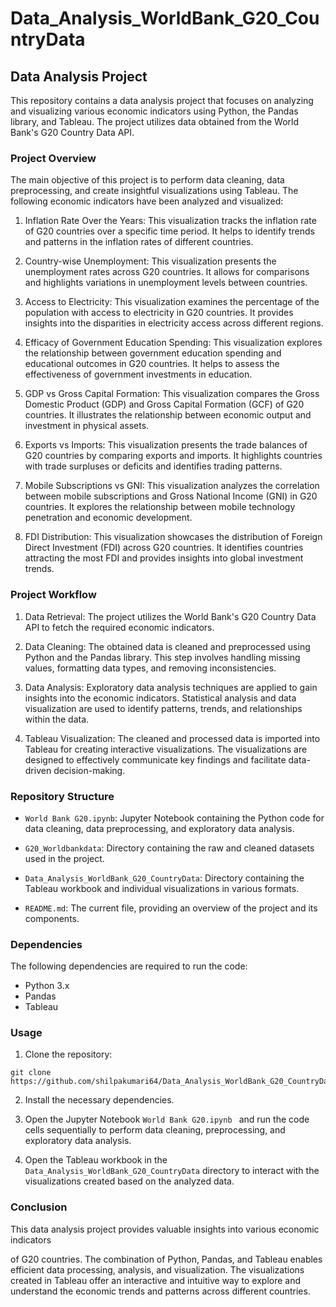 # Data_Analysis_WorldBank_G20_CountryData
## Data Analysis Project

This repository contains a data analysis project that focuses on analyzing and visualizing various economic indicators using Python, the Pandas library, and Tableau. The project utilizes data obtained from the World Bank's G20 Country Data API.

### Project Overview

The main objective of this project is to perform data cleaning, data preprocessing, and create insightful visualizations using Tableau. The following economic indicators have been analyzed and visualized:

1. Inflation Rate Over the Years: This visualization tracks the inflation rate of G20 countries over a specific time period. It helps to identify trends and patterns in the inflation rates of different countries.

2. Country-wise Unemployment: This visualization presents the unemployment rates across G20 countries. It allows for comparisons and highlights variations in unemployment levels between countries.

3. Access to Electricity: This visualization examines the percentage of the population with access to electricity in G20 countries. It provides insights into the disparities in electricity access across different regions.

4. Efficacy of Government Education Spending: This visualization explores the relationship between government education spending and educational outcomes in G20 countries. It helps to assess the effectiveness of government investments in education.

5. GDP vs Gross Capital Formation: This visualization compares the Gross Domestic Product (GDP) and Gross Capital Formation (GCF) of G20 countries. It illustrates the relationship between economic output and investment in physical assets.

6. Exports vs Imports: This visualization presents the trade balances of G20 countries by comparing exports and imports. It highlights countries with trade surpluses or deficits and identifies trading patterns.

7. Mobile Subscriptions vs GNI: This visualization analyzes the correlation between mobile subscriptions and Gross National Income (GNI) in G20 countries. It explores the relationship between mobile technology penetration and economic development.

8. FDI Distribution: This visualization showcases the distribution of Foreign Direct Investment (FDI) across G20 countries. It identifies countries attracting the most FDI and provides insights into global investment trends.

### Project Workflow

1. Data Retrieval: The project utilizes the World Bank's G20 Country Data API to fetch the required economic indicators.

2. Data Cleaning: The obtained data is cleaned and preprocessed using Python and the Pandas library. This step involves handling missing values, formatting data types, and removing inconsistencies.

3. Data Analysis: Exploratory data analysis techniques are applied to gain insights into the economic indicators. Statistical analysis and data visualization are used to identify patterns, trends, and relationships within the data.

4. Tableau Visualization: The cleaned and processed data is imported into Tableau for creating interactive visualizations. The visualizations are designed to effectively communicate key findings and facilitate data-driven decision-making.

### Repository Structure

- `World Bank G20.ipynb`: Jupyter Notebook containing the Python code for data cleaning, data preprocessing, and exploratory data analysis.

- `G20_Worldbankdata`: Directory containing the raw and cleaned datasets used in the project.

- `Data_Analysis_WorldBank_G20_CountryData`: Directory containing the Tableau workbook and individual visualizations in various formats.

- `README.md`: The current file, providing an overview of the project and its components.

### Dependencies

The following dependencies are required to run the code:

- Python 3.x
- Pandas
- Tableau

### Usage

1. Clone the repository:

```
git clone https://github.com/shilpakumari64/Data_Analysis_WorldBank_G20_CountryData
```

2. Install the necessary dependencies.

3. Open the Jupyter Notebook `World Bank G20.ipynb ` and run the code cells sequentially to perform data cleaning, preprocessing, and exploratory data analysis.

4. Open the Tableau workbook in the `Data_Analysis_WorldBank_G20_CountryData` directory to interact with the visualizations created based on the analyzed data.

### Conclusion

This data analysis project provides valuable insights into various economic indicators

 of G20 countries. The combination of Python, Pandas, and Tableau enables efficient data processing, analysis, and visualization. The visualizations created in Tableau offer an interactive and intuitive way to explore and understand the economic trends and patterns across different countries.

